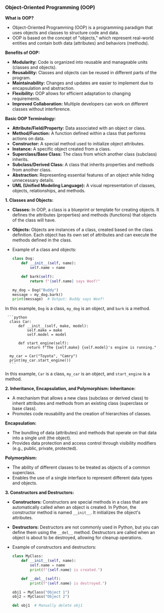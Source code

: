 ### Object-Oriented Programming (OOP)

**What is OOP?**
- Object-Oriented Programming (OOP) is a programming paradigm that uses objects and classes to structure code and data.
- OOP is based on the concept of "objects," which represent real-world entities and contain both data (attributes) and behaviors (methods).

**Benefits of OOP:**
- **Modularity:** Code is organized into reusable and manageable units (classes and objects).
- **Reusability:** Classes and objects can be reused in different parts of the program.
- **Maintainability:** Changes and updates are easier to implement due to encapsulation and abstraction.
- **Flexibility:** OOP allows for efficient adaptation to changing requirements.
- **Improved Collaboration:** Multiple developers can work on different classes without interference.

**Basic OOP Terminology:**
- **Attribute/Field/Property:** Data associated with an object or class.
- **Method/Function:** A function defined within a class that performs actions on data.
- **Constructor:** A special method used to initialize object attributes.
- **Instance:** A specific object created from a class.
- **Superclass/Base Class:** The class from which another class (subclass) inherits.
- **Subclass/Derived Class:** A class that inherits properties and methods from another class.
- **Abstraction:** Representing essential features of an object while hiding unnecessary details.
- **UML (Unified Modeling Language):** A visual representation of classes, objects, relationships, and methods.

**1. Classes and Objects:**
   - **Classes:** In OOP, a class is a blueprint or template for creating objects. It defines the attributes (properties) and methods (functions) that objects of the class will have.

   - **Objects:** Objects are instances of a class, created based on the class definition. Each object has its own set of attributes and can execute the methods defined in the class.

   - Example of a class and objects:

     ```python
     class Dog:
         def __init__(self, name):
             self.name = name

         def bark(self):
             return f"{self.name} says Woof!"

     my_dog = Dog("Buddy")
     message = my_dog.bark()
     print(message)  # Output: Buddy says Woof!
     ```
In this example, `Dog` is a class, `my_dog` is an object, and `bark` is a method.

     ```python
      class Car:
          def __init__(self, make, model):
              self.make = make
              self.model = model
      
          def start_engine(self):
              return f"The {self.make} {self.model}'s engine is running."
      
      my_car = Car("Toyota", "Camry")
      print(my_car.start_engine())
      ```
In this example, `Car` is a class, `my_car` is an object, and `start_engine` is a method.


**2. Inheritance, Encapsulation, and Polymorphism:**
**Inheritance:** 
   - A mechanism that allows a new class (subclass or derived class) to inherit attributes and methods from an existing class (superclass or base class).
   - Promotes code reusability and the creation of hierarchies of classes.

**Encapsulation:**
   - The bundling of data (attributes) and methods that operate on that data into a single unit (the object).
   - Provides data protection and access control through visibility modifiers (e.g., public, private, protected).

**Polymorphism:**
   - The ability of different classes to be treated as objects of a common superclass.
   - Enables the use of a single interface to represent different data types and objects.

**3. Constructors and Destructors:**
   - **Constructors:** Constructors are special methods in a class that are automatically called when an object is created. In Python, the constructor method is named `__init__`. It initializes the object's attributes.

   - **Destructors:** Destructors are not commonly used in Python, but you can define them using the `__del__` method. Destructors are called when an object is about to be destroyed, allowing for cleanup operations.

   - Example of constructors and destructors:

     ```python
     class MyClass:
         def __init__(self, name):
             self.name = name
             print(f"{self.name} is created.")

         def __del__(self):
             print(f"{self.name} is destroyed.")

     obj1 = MyClass("Object 1")
     obj2 = MyClass("Object 2")

     del obj1  # Manually delete obj1
     ```
